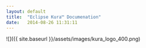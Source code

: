 ```yaml
---
layout: default
title:  "Eclipse Kura™ Documenation"
date:   2014-08-26 11:31:11
---
```


![]({{ site.baseurl }}/assets/images/kura_logo_400.png)
